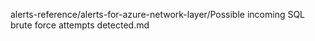alerts-reference/alerts-for-azure-network-layer/Possible incoming SQL brute force attempts detected.md